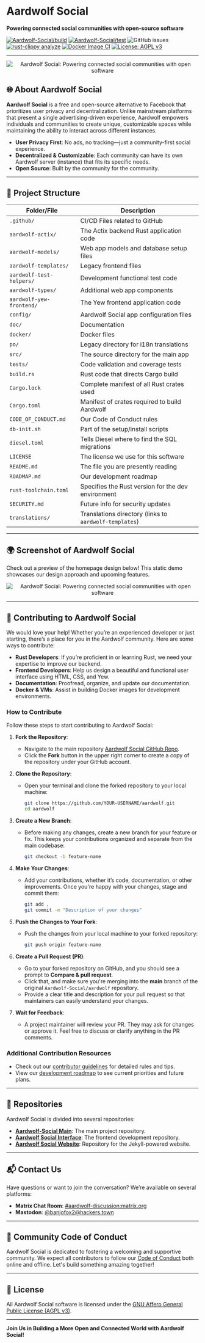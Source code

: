 # Aardwolf Social
**Powering connected social communities with open-source software**

[![Aardwolf-Social/build](https://github.com/Aardwolf-Social/aardwolf/actions/workflows/aardwolf-build.yml/badge.svg)](https://github.com/Aardwolf-Social/aardwolf/actions/workflows/aardwolf-build.yml)
[![Aardwolf-Social/test](https://github.com/Aardwolf-Social/aardwolf/actions/workflows/aardwolf-test.yml/badge.svg)](https://github.com/Aardwolf-Social/aardwolf/actions/workflows/aardwolf-test.yml)
![GitHub issues](https://img.shields.io/github/issues/Aardwolf-Social/aardwolf)
[![rust-clippy analyze](https://github.com/Aardwolf-Social/aardwolf/actions/workflows/rust-clippy.yml/badge.svg)](https://github.com/Aardwolf-Social/aardwolf/actions/workflows/rust-clippy.yml)
[![Docker Image CI](https://github.com/Aardwolf-Social/aardwolf/actions/workflows/docker.yml/badge.svg)](https://github.com/Aardwolf-Social/aardwolf/actions/workflows/docker.yml)
[![License: AGPL v3](https://img.shields.io/badge/License-AGPL%20v3-blue.svg)](http://www.gnu.org/licenses/agpl-3.0)

---

<p align="center">
  <img alt="Aardwolf Social: Powering connected social communities with open software" src="/doc/images/aardwolf-banner_solid-bg.png" />
</p>

## 🌐 About Aardwolf Social

**Aardwolf Social** is a free and open-source alternative to Facebook that prioritizes user privacy and decentralization. Unlike mainstream platforms that present a single advertising-driven experience, Aardwolf empowers individuals and communities to create unique, customizable spaces while maintaining the ability to interact across different instances.

- **User Privacy First**: No ads, no tracking—just a community-first social experience.
- **Decentralized & Customizable**: Each community can have its own Aardwolf server (instance) that fits its specific needs.
- **Open Source**: Built by the community for the community.

---

## 📂 Project Structure

| Folder/File                  | Description                                       |
|------------------------------|---------------------------------------------------|
| `.github/`                    | CI/CD Files related to GitHub                     |
| `aardwolf-actix/`             | The Actix backend Rust application code           |
| `aardwolf-models/`            | Web app models and database setup files           |
| `aardwolf-templates/`         | Legacy frontend files                             |
| `aardwolf-test-helpers/`      | Development functional test code                  |
| `aardwolf-types/`             | Additional web app components                     |
| `aardwolf-yew-frontend/`      | The Yew frontend application code                 |
| `config/`                     | Aardwolf Social app configuration files           |
| `doc/`                        | Documentation                                     |
| `docker/`                     | Docker files                                      |
| `po/`                         | Legacy directory for i18n translations            |
| `src/`                        | The source directory for the main app             |
| `tests/`                      | Code validation and coverage tests                |
| `build.rs`                    | Rust code that directs Cargo build                |
| `Cargo.lock`                  | Complete manifest of all Rust crates used         |
| `Cargo.toml`                  | Manifest of crates required to build Aardwolf     |
| `CODE_OF_CONDUCT.md`          | Our Code of Conduct rules                         |
| `db-init.sh`                  | Part of the setup/install scripts                 |
| `diesel.toml`                 | Tells Diesel where to find the SQL migrations     |
| `LICENSE`                     | The license we use for this software              |
| `README.md`                   | The file you are presently reading                |
| `ROADMAP.md`                  | Our development roadmap                           |
| `rust-toolchain.toml`         | Specifies the Rust version for the dev environment|
| `SECURITY.md`                 | Future info for security updates                  |
| `translations/`               | Translations directory (links to `aardwolf-templates`) |

---

## 🌍 Screenshot of Aardwolf Social

Check out a preview of the homepage design below! This static demo showcases our design approach and upcoming features.

<p align="center">
  <img alt="Aardwolf Social: Powering connected social communities with open software" src="/doc/images/homepage-demo.png" />
</p>

---

## 🤝 Contributing to Aardwolf Social

We would love your help! Whether you’re an experienced developer or just starting, there’s a place for you in the Aardwolf community. Here are some ways to contribute:

- **Rust Developers**: If you're proficient in or learning Rust, we need your expertise to improve our backend.
- **Frontend Developers**: Help us design a beautiful and functional user interface using HTML, CSS, and Yew.
- **Documentation**: Proofread, organize, and update our documentation.
- **Docker & VMs**: Assist in building Docker images for development environments.

### How to Contribute

Follow these steps to start contributing to Aardwolf Social:

1. **Fork the Repository**:
   - Navigate to the main repository [Aardwolf Social GitHub Repo](https://github.com/Aardwolf-Social/aardwolf).
   - Click the **Fork** button in the upper right corner to create a copy of the repository under your GitHub account.

2. **Clone the Repository**:
   - Open your terminal and clone the forked repository to your local machine:
     ```bash
     git clone https://github.com/YOUR-USERNAME/aardwolf.git
     cd aardwolf
     ```

3. **Create a New Branch**:
   - Before making any changes, create a new branch for your feature or fix. This keeps your contributions organized and separate from the main codebase:
     ```bash
     git checkout -b feature-name
     ```

4. **Make Your Changes**:
   - Add your contributions, whether it’s code, documentation, or other improvements. Once you're happy with your changes, stage and commit them:
     ```bash
     git add .
     git commit -m "Description of your changes"
     ```

5. **Push the Changes to Your Fork**:
   - Push the changes from your local machine to your forked repository:
     ```bash
     git push origin feature-name
     ```

6. **Create a Pull Request (PR)**:
   - Go to your forked repository on GitHub, and you should see a prompt to **Compare & pull request**.
   - Click that, and make sure you're merging into the **main** branch of the original `Aardwolf-Social/aardwolf` repository.
   - Provide a clear title and description for your pull request so that maintainers can easily understand your changes.

7. **Wait for Feedback**:
   - A project maintainer will review your PR. They may ask for changes or approve it. Feel free to discuss or clarify anything in the PR comments.

### Additional Contribution Resources

- Check out our [contributor guidelines](/CONTRIBUTING.md) for detailed rules and tips.
- View our [development roadmap](/ROADMAP.md) to see current priorities and future plans.

---

## 📂 Repositories

Aardwolf Social is divided into several repositories:

- **[Aardwolf-Social Main](https://github.com/Aardwolf-Social/aardwolf)**: The main project repository.
- **[Aardwolf Social Interface](https://github.com/Aardwolf-Social/aardwolf-interface)**: The frontend development repository.
- **[Aardwolf Social Website](https://github.com/Aardwolf-Social/aardwolf-website)**: Repository for the Jekyll-powered website.

---

## 📬 Contact Us

Have questions or want to join the conversation? We’re available on several platforms:

- **Matrix Chat Room**: [#aardwolf-discussion:matrix.org](https://matrix.to/#/#aardwolf-discussion:matrix.org)
- **Mastodon**: [@banjofox2@hackers.town](https://hackers.town/@banjofox2)

---

## 🌟 Community Code of Conduct
Aardwolf Social is dedicated to fostering a welcoming and supportive community. We expect all contributors to follow our [Code of Conduct](/CODE_OF_CONDUCT.md) both online and offline. Let's build something amazing together!

---

## 📜 License
All Aardwolf Social software is licensed under the [GNU Affero General Public License (AGPL v3)](http://www.gnu.org/licenses/agpl-3.0).

---

**Join Us in Building a More Open and Connected World with Aardwolf Social!**
